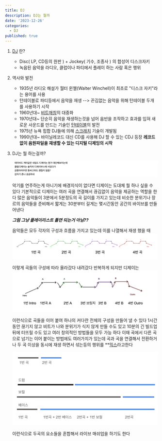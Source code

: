 ```yaml
---
title: DJ
description: DJ는 뭘까
date: '2023-12-26'
categories:
  - DJ
published: true
---
```


1. [DJ](DJ.md) 란?
   - Disc( LP, CD등의 원판 ) + Jockey( 기수, 조종사 ) 의 합성어 디스크자키
   - 녹음된 음악을 라디오, 클럽이나 파티에서 플레이 하는 사람 혹은 행위

2. 역사와 발전
   - 1935년 라디오 해설가 월터 윈첼(Walter Winchell)이 최초로  "디스크 자키"라는 용어를 사용
   - 턴테이블로 파티등에서 음악을 재생 --> 끈김없는 음악을 위해 턴테이블 두개를 사용하기 시작
   - 1960년대~ [비트매칭](비트매칭.md)의 대중화 
   - 1970년대~ 단순히 음악을 재생하는것을 넘어 음반을 조작하고 효과를 입혀 새로운 사운드를 만드는 기술인  [턴테이블](턴테이블.md)의 발전 
   - 1975년 뉴욕 힙합 DJ들에 의해 [스크래치](스크래치.md) 기술이 개발됨
   - 1990년대~ 바이닐레코드 대신 CD를 사용해 DJ 할 수 있는 CDJ 등장 
     **레코드 없이 음원파일을 재생할 수 있는 디지털 디제잉의 시작** 

3. DJ는 뭘 하는걸까?
   
   ![1](./Pasted%20image%2020231226155709.png)
   
   악기를 연주하는게 아니기에 배경지식이 없다면 디제이는 도대체 뭘 하나 싶을 수 있다
   기본적으로 디제이는 여러 곡을 연결해서 끊김없이 음악을 제공하는 역할을 한다
   많은 음악들이 3분에서 5분정도의 곡 길이를 가지고 있는데 비슷한 분위기나 장르의 음악들을 준비해서 짧게는 30분부터 길게는 몇시간동안 공간의 바이브를 만들어낸다
   
   ***그럼 그냥  플레이리스트 틀면 되는거 아님??***
   
   음악들은 모두 각자의 구성과 흐름을 가지고 있는데
   이를 나열해서 재생 했을 때
   ![2](./Pasted%20image%2020231226165426.png)
   
   이렇게 곡들의 구성에 따라 올라갔다 내려갔다 반복하게 되지만
   디제이는
   ![3](./Pasted%20image%2020231226165621.png)

   이런식으로 곡들을 이어 붙여 하나의 커다란 전체의 구성을 만들어 낼 수 있다
   1시간동안 끊기지 않고 비트가 나와 분위기가 식지 않게 만들 수도 있고
   10분의 긴 빌드업 뒤에 터뜨릴 수도 있고
   여러 창의적인 방법들을 모두 가능 하다
   이때 곡에서 다른 곡으로 넘기는 이어 붙이는 방법에도 여러가지가 있는데 
   곡과 곡을 연결해서 전환하거나 두 곡 이상을 동시에 재생 하면서 섞는등의 행위를 **[믹스](믹스.md)라고한다
   
   ![4](./Pasted%20image%2020231226172313.png)
   
    이런식으로 두곡의 요소들을 혼합해서 라이브 매쉬업을 하기도 한다